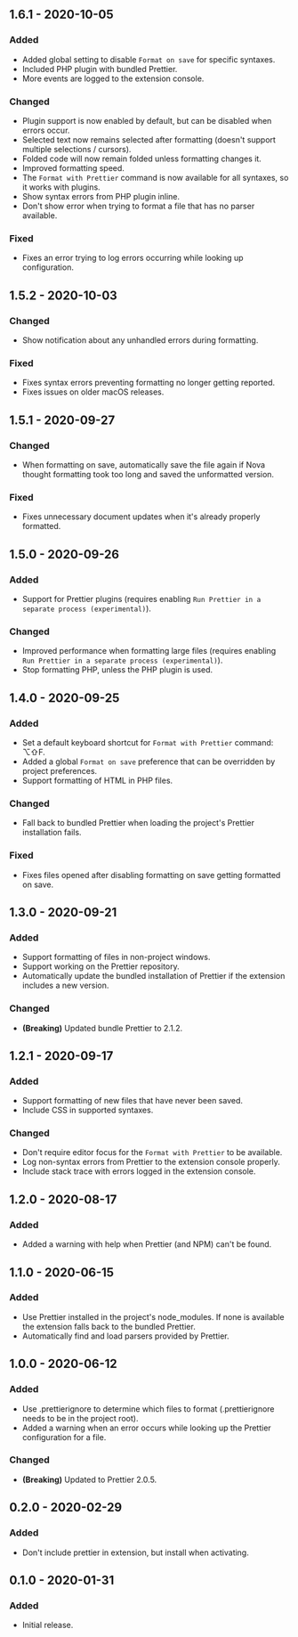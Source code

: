 ## 1.6.1 - 2020-10-05

### Added

- Added global setting to disable `Format on save` for specific syntaxes.
- Included PHP plugin with bundled Prettier.
- More events are logged to the extension console.

### Changed

- Plugin support is now enabled by default, but can be disabled when errors occur.
- Selected text now remains selected after formatting (doesn't support multiple selections / cursors).
- Folded code will now remain folded unless formatting changes it.
- Improved formatting speed.
- The `Format with Prettier` command is now available for all syntaxes, so it works with plugins.
- Show syntax errors from PHP plugin inline.
- Don't show error when trying to format a file that has no parser available.

### Fixed

- Fixes an error trying to log errors occurring while looking up configuration.

## 1.5.2 - 2020-10-03

### Changed

- Show notification about any unhandled errors during formatting.

### Fixed

- Fixes syntax errors preventing formatting no longer getting reported.
- Fixes issues on older macOS releases.

## 1.5.1 - 2020-09-27

### Changed

- When formatting on save, automatically save the file again if Nova thought formatting took too long and saved the unformatted version.

### Fixed

- Fixes unnecessary document updates when it's already properly formatted.

## 1.5.0 - 2020-09-26

### Added

- Support for Prettier plugins (requires enabling `Run Prettier in a separate process (experimental)`).

### Changed

- Improved performance when formatting large files (requires enabling `Run Prettier in a separate process (experimental)`).
- Stop formatting PHP, unless the PHP plugin is used.

## 1.4.0 - 2020-09-25

### Added

- Set a default keyboard shortcut for `Format with Prettier` command: ⌥⇧F.
- Added a global `Format on save` preference that can be overridden by project preferences.
- Support formatting of HTML in PHP files.

### Changed

- Fall back to bundled Prettier when loading the project's Prettier installation fails.

### Fixed

- Fixes files opened after disabling formatting on save getting formatted on save.

## 1.3.0 - 2020-09-21

### Added

- Support formatting of files in non-project windows.
- Support working on the Prettier repository.
- Automatically update the bundled installation of Prettier if the extension includes a new version.

### Changed

- **(Breaking)** Updated bundle Prettier to 2.1.2.

## 1.2.1 - 2020-09-17

### Added

- Support formatting of new files that have never been saved.
- Include CSS in supported syntaxes.

### Changed

- Don't require editor focus for the `Format with Prettier` to be available.
- Log non-syntax errors from Prettier to the extension console properly.
- Include stack trace with errors logged in the extension console.

## 1.2.0 - 2020-08-17

### Added

- Added a warning with help when Prettier (and NPM) can't be found.

## 1.1.0 - 2020-06-15

### Added

- Use Prettier installed in the project's node_modules. If none is available the extension falls back to the bundled Prettier.
- Automatically find and load parsers provided by Prettier.

## 1.0.0 - 2020-06-12

### Added

- Use .prettierignore to determine which files to format (.prettierignore needs to be in the project root).
- Added a warning when an error occurs while looking up the Prettier configuration for a file.

### Changed

- **(Breaking)** Updated to Prettier 2.0.5.

## 0.2.0 - 2020-02-29

### Added

- Don't include prettier in extension, but install when activating.

## 0.1.0 - 2020-01-31

### Added

- Initial release.
